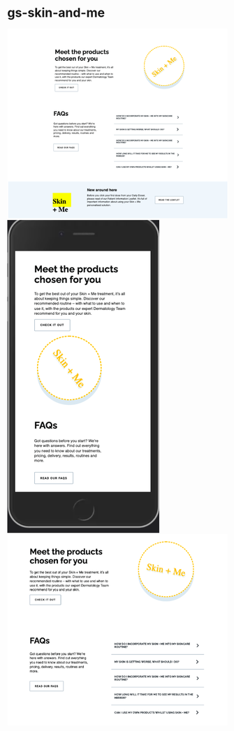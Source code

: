 # gs-skin-and-me

<img src="skin-and-me-react-app/imagesGithub/img1.png" />
<img src="skin-and-me-react-app/imagesGithub/img2.png" />
<img src="skin-and-me-react-app/imagesGithub/img3.png" />
